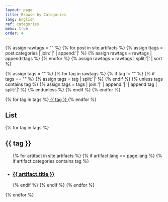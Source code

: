 ```yaml
---
layout: page
title: Browse by Categories
lang: English
ref: categories
menu: true
order: 4
---
```

{% assign rawtags = "" %}
{% for post in site.artifacts %}
  {% assign ttags = post.categories | join:'|' | append:'|' %}
  {% assign rawtags = rawtags | append:ttags %}
{% endfor %}
{% assign rawtags = rawtags | split:'|' | sort %}

{% assign tags = "" %}
{% for tag in rawtags %}
  {% if tag != "" %}
    {% if tags == "" %}
      {% assign tags = tag | split:'|' %}
    {% endif %}
    {% unless tags contains tag %}
      {% assign tags = tags | join:'|' | append:'|' | append:tag | split:'|' %}
    {% endunless %}
  {% endif %}
{% endfor %}

{% for tag in tags %}<a class="category-tag" href="{{ site.baseurl }}/categories.html#{{ tag | slugify }}"> {{ tag }} </a>{% endfor %}

<h2>List</h2>


{% for tag in tags %}
  <h2 id="{{ tag | slugify }}">{{ tag }}</h2>
  <ul>
   {% for artifact in site.artifacts %}
     {% if artifact.lang == page.lang %}
       {% if artifact.categories contains tag %}
       <li><h3>
         <a href="{{ site.baseurl }}{{ artifact.url }}">
         {{ artifact.title }}
         </a></h3>
       </li>
       {% endif %}
     {% endif %}
   {% endfor %}
  </ul>
{% endfor %}
